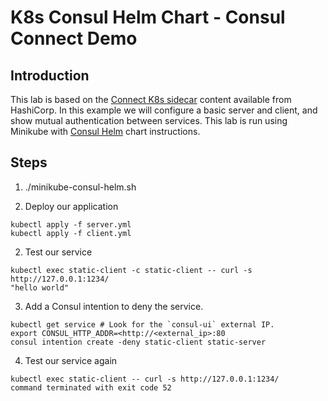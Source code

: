 # K8s Consul Helm Chart - Consul Connect Demo

## Introduction
This lab is based on the [Connect K8s sidecar](https://www.consul.io/docs/platform/k8s/connect.html) content available from HashiCorp. In this example we will configure a basic server and client, and show mutual authentication between services. This lab is run using Minikube with [Consul Helm](https://gist.github.com/anubhavmishra/0877081b43ca9d0353e547da05ec2e3f) chart instructions.

## Steps
1. ./minikube-consul-helm.sh

1. Deploy our application

```
kubectl apply -f server.yml
kubectl apply -f client.yml
```

2. Test our service

```
kubectl exec static-client -c static-client -- curl -s http://127.0.0.1:1234/
"hello world"
```

3. Add a Consul intention to deny the service. 

```
kubectl get service # Look for the `consul-ui` external IP.
export CONSUL_HTTP_ADDR=<http://<external_ip>:80
consul intention create -deny static-client static-server
```

4. Test our service again

```
kubectl exec static-client -- curl -s http://127.0.0.1:1234/
command terminated with exit code 52
```
